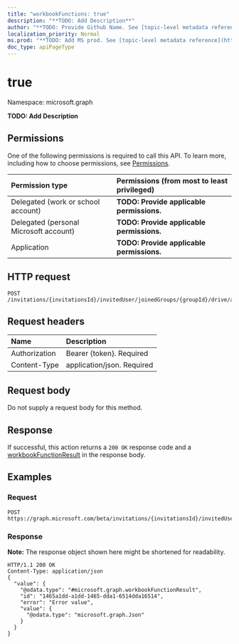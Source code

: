 ```yaml
---
title: "workbookFunctions: true"
description: "**TODO: Add Description**"
author: "**TODO: Provide Github Name. See [topic-level metadata reference](https://msgo.azurewebsites.net/add/document/guidelines/metadata.html#topic-level-metadata)**"
localization_priority: Normal
ms.prod: "**TODO: Add MS prod. See [topic-level metadata reference](https://msgo.azurewebsites.net/add/document/guidelines/metadata.html#topic-level-metadata)**"
doc_type: apiPageType
---
```


# true

Namespace: microsoft.graph

**TODO: Add Description**

## Permissions
One of the following permissions is required to call this API. To learn more, including how to choose permissions, see [Permissions](/concepts/permissions-reference.md).

|Permission type|Permissions (from most to least privileged)|
|:---|:---|
|Delegated (work or school account)|**TODO: Provide applicable permissions.**|
|Delegated (personal Microsoft account)|**TODO: Provide applicable permissions.**|
|Application|**TODO: Provide applicable permissions.**|

## HTTP request
<!-- {
  "blockType": "ignored"
}
-->
``` http
POST /invitations/{invitationsId}/invitedUser/joinedGroups/{groupId}/drive/activities/{itemActivityOLDId}/driveItem/workbook/functions/true
```

## Request headers
|Name|Description|
|:---|:---|
|Authorization|Bearer {token}. Required|
|Content-Type|application/json. Required|

## Request body
Do not supply a request body for this method.

## Response
If successful, this action returns a `200 OK` response code and a [workbookFunctionResult](../resources/workbookfunctionresult.md) in the response body.

## Examples

### Request
<!-- {
  "blockType": "request",
  "name": "workbookfunctions_true"
}
-->
``` http
POST https://graph.microsoft.com/beta/invitations/{invitationsId}/invitedUser/joinedGroups/{groupId}/drive/activities/{itemActivityOLDId}/driveItem/workbook/functions/true
```

### Response
**Note:** The response object shown here might be shortened for readability.
<!-- {
  "blockType": "response",
  "truncated": true,
  "@odata.type": "microsoft.graph.workbookfunctionresult"
}
-->
``` http
HTTP/1.1 200 OK
Content-Type: application/json
{
  "value": {
    "@odata.type": "#microsoft.graph.workbookFunctionResult",
    "id": "1465a1dd-a1dd-1465-dda1-6514dda16514",
    "error": "Error value",
    "value": {
      "@odata.type": "microsoft.graph.Json"
    }
  }
}
```

